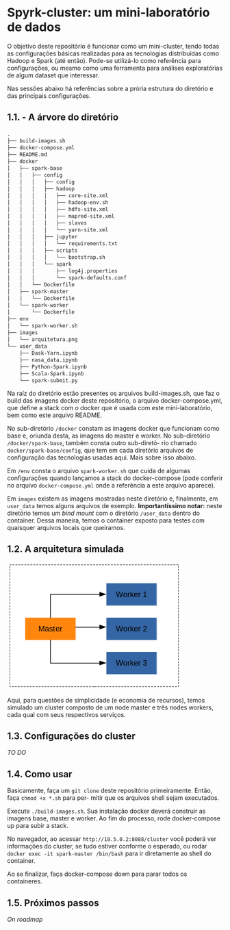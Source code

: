 # Spyrk-cluster: um mini-laboratório de dados

O objetivo deste repositório é funcionar como um mini-cluster, tendo todas as configurações básicas realizadas para as tecnologias distribuídas como Hadoop e Spark (até então). Pode-se utilizá-lo como referência para configurações, ou mesmo como uma ferramenta para análises exploratórias de algum dataset que interessar.

Nas sessões abaixo há referências sobre a prória estrutura do diretório e das principais configurações.

## 1.1. - A árvore do diretório

    .
    ├── build-images.sh
    ├── docker-compose.yml
    ├── README.md
    ├── docker
    │   ├── spark-base
    │   │   ├── config
    │   │   │   ├── config
    │   │   │   ├── hadoop
    │   │   │   │   ├── core-site.xml
    │   │   │   │   ├── hadoop-env.sh
    │   │   │   │   ├── hdfs-site.xml
    │   │   │   │   ├── mapred-site.xml
    │   │   │   │   ├── slaves
    │   │   │   │   └── yarn-site.xml
    │   │   │   ├── jupyter
    │   │   │   │   └── requirements.txt
    │   │   │   ├── scripts
    │   │   │   │   └── bootstrap.sh
    │   │   │   └── spark
    │   │   │       ├── log4j.properties
    │   │   │       └── spark-defaults.conf
    │   │   └── Dockerfile
    │   ├── spark-master
    │   │   └── Dockerfile
    │   └── spark-worker
    │       └── Dockerfile
    ├── env
    │   └── spark-worker.sh
    ├── images
    │   └── arquitetura.png
    └── user_data
        ├── Dask-Yarn.ipynb
        ├── nasa_data.ipynb
        ├── Python-Spark.ipynb
        ├── Scala-Spark.ipynb
        └── spark-submit.py

Na raíz do diretório estão presentes os arquivos build-images.sh, que faz o build das imagens
docker deste repositório, o arquivo docker-compose.yml, que define a stack com o docker que é
usada com este mini-laboratório, bem como este arquivo README.

No sub-diretório `/docker` constam as imagens docker que funcionam como base e, oriunda desta, as
imagens do master e worker. No sub-diretório `/docker/spark-base`, também consta outro sub-diretó-
rio chamado `docker/spark-base/config`, que tem em cada diretório arquivos de configuração das 
tecnologias usadas aqui. Mais sobre isso abaixo.

Em `/env` consta o arquivo `spark-worker.sh` que cuida de algumas configurações quando lançamos a
stack do docker-compose (pode conferir no arquivo `docker-compose.yml` onde a referência a este
arquivo aparece).

Em `images` existem as imagens mostradas neste diretório e, finalmente, em `user_data` temos alguns
arquivos de exemplo. **Importantíssimo notar:** neste diretório temos um _bind mount_ com o diretório
`/user_data` dentro do container. Dessa maneira, temos o container exposto para testes com quaisquer
arquivos locais que queiramos.

## 1.2. A arquitetura simulada

![Arquitetura simplificada do cluster](images/arquitetura.png?raw=true "Arquitetura Simplificada")

Aqui, para questões de simplicidade (e economia de recursos), temos simulado um cluster composto de
um node master e três nodes workers, cada qual com seus respectivos serviços.

## 1.3. Configurações do cluster

_TO DO_

## 1.4. Como usar

Basicamente, faça um `git clone` deste repositório primeiramente. Então, faça `chmod +x *.sh` para per-
mitir que os arquivos shell sejam executados.

Execute `./build-images.sh`. Sua instalação docker deverá construir as imagens base, master e worker. Ao
fim do processo, rode docker-compose up para subir a stack.

No navegador, ao acessar `http://10.5.0.2:8088/cluster` você poderá ver informações do cluster, se tudo 
estiver conforme o esperado, ou rodar `docker exec -it spark-master /bin/bash` para ir diretamente ao 
shell do container.

Ao se finalizar, faça docker-compose down para parar todos os containeres.

## 1.5. Próximos passos

_On roadmap_
